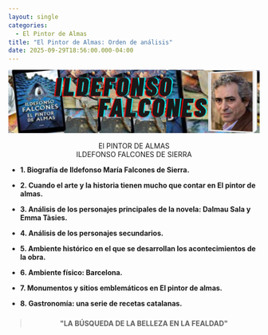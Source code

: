 ```yaml
---
layout: single
categories:
  - El Pintor de Almas
title: "El Pintor de Almas: Orden de análisis"
date: 2025-09-29T18:56:00.000-04:00
---
```

![](/assets/img/banner-el-pintor-de-almas.png)

<center>El PINTOR DE ALMAS</center> 
<center>ILDEFONSO FALCONES DE SIERRA</center>
 

* **1. Biografía de Ildefonso María Falcones de Sierra.**

* **2. Cuando el arte y la historia tienen mucho que contar en El pintor de almas.**

* **3. Análisis de los personajes principales de la novela: Dalmau Sala y Emma Tàsies.**

* **4. Análisis de los personajes secundarios.**

* **5. Ambiente histórico en el que se desarrollan los acontecimientos de la obra.**

* **6. Ambiente físico: Barcelona.**

* **7. Monumentos y sitios emblemáticos en El pintor de almas.**

* **8. Gastronomía: una serie de recetas catalanas.**

> ##### 
>
>
> **<center>"LA BÚSQUEDA DE LA BELLEZA EN LA FEALDAD"</center>**
>
> ##### 
>
>
